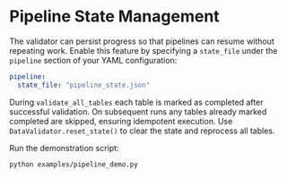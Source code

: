 # Pipeline State Management

The validator can persist progress so that pipelines can resume without repeating
work. Enable this feature by specifying a `state_file` under the `pipeline`
section of your YAML configuration:

```yaml
pipeline:
  state_file: "pipeline_state.json"
```

During `validate_all_tables` each table is marked as completed after successful
validation. On subsequent runs any tables already marked completed are skipped,
ensuring idempotent execution. Use `DataValidator.reset_state()` to clear the
state and reprocess all tables.

Run the demonstration script:

```bash
python examples/pipeline_demo.py
```
